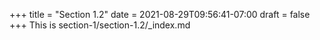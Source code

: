+++
title = "Section 1.2"
date = 2021-08-29T09:56:41-07:00
draft = false
+++
This is section-1/section-1.2/_index.md
